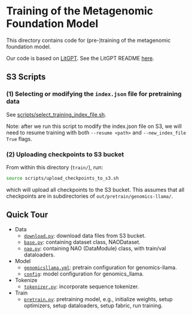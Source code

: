 # Training of the Metagenomic Foundation Model

This directory contains code for (pre-)training of the metagenomic foundation model.

Our code is based on [LitGPT](https://github.com/Lightning-AI/litgpt). See the LitGPT README
[here](README-litgpt.md).

## S3 Scripts

### (1) Selecting or modifying the `index.json` file for pretraining data

See [scripts/select_training_index_file.sh](scripts/select_training_index_file.sh).

Note: after we run this script to modify the index.json file on S3, we will need to resume
training with both `--resume <path>` and ``--new_index_file True`` flags.

### (2) Uploading checkpoints to S3 bucket

From within this directory (`train/`), run:
```bash
source scripts/upload_checkpoints_to_s3.sh
```
which will upload all checkpoints to the S3 bucket. This assumes that all checkpoints
are in subdirectories of `out/pretrain/genomics-llama/`.

## Quick Tour

- Data
    - [`download.py`](download.py): download data files from S3 bucket.
    - [`base.py`](litgpt/data/base.py): containing dataset class, NAODataset.
    - [`nao.py`](litgpt/data/nao.py): containing NAO (DataModule) class, with
      train/val dataloaders.
- Model
    - [`genomicsllama.yml`](config_hub/pretrain/genomicsllama.yml): pretrain
      configuration for genomics-llama.
    - [`config`](litgpt/config.py): model configuration for genomics_llama.
- Tokenize
    - [`tokenizer.py`](litgpt/tokenizer.py): incorporate sequence tokenizer.
- Train
    - [`pretrain.py`](litgpt/pretrain.py): pretraining model, e.g., initialize
      weights, setup optimizers, setup dataloaders, setup fabric, run training.
